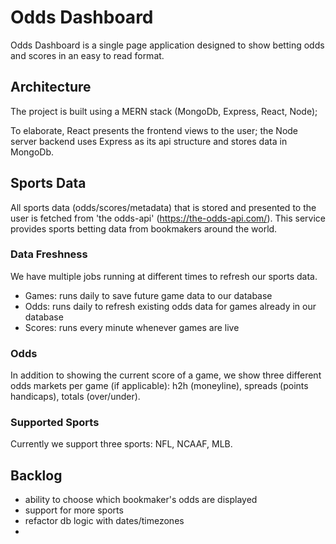 # Odds Dashboard

Odds Dashboard is a single page application designed to show betting odds and scores in an easy to read format.

## Architecture

The project is built using a MERN stack (MongoDb, Express, React, Node);

To elaborate, React presents the frontend views to the user; the Node server backend uses Express as its api structure and stores data in MongoDb.

## Sports Data

All sports data (odds/scores/metadata) that is stored and presented to the user is fetched from 'the odds-api' (https://the-odds-api.com/).  This service provides sports betting data from bookmakers around the world.

### Data Freshness

We have multiple jobs running at different times to refresh our sports data.
- Games: runs daily to save future game data to our database
- Odds: runs daily to refresh existing odds data for games already in our database
- Scores: runs every minute whenever games are live

### Odds

In addition to showing the current score of a game, we show three different odds markets per game (if applicable): h2h (moneyline), spreads (points handicaps), totals (over/under).

### Supported Sports

Currently we support three sports: NFL, NCAAF, MLB.

## Backlog

- ability to choose which bookmaker's odds are displayed
- support for more sports
- refactor db logic with dates/timezones
- 